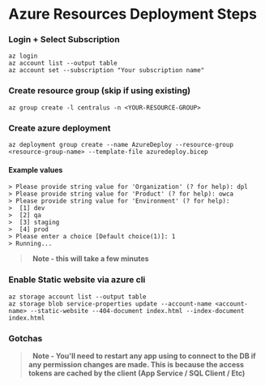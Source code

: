 # Azure Resources Deployment Steps

### Login + Select Subscription
```
az login
az account list --output table
az account set --subscription "Your subscription name"
```


### Create resource group (skip if using existing)
```
az group create -l centralus -n <YOUR-RESOURCE-GROUP>
```
 

### Create azure deployment
```
az deployment group create --name AzureDeploy --resource-group <resource-group-name> --template-file azuredeploy.bicep
```


#### Example values

```
> Please provide string value for 'Organization' (? for help): dpl
> Please provide string value for 'Product' (? for help): owca
> Please provide string value for 'Environment' (? for help): 
>  [1] dev
>  [2] qa
>  [3] staging
>  [4] prod
> Please enter a choice [Default choice(1)]: 1
> Running... 
```

> &nbsp;
> **Note - this will take a few minutes**
> &nbsp;


### Enable Static website via azure cli
```
az storage account list --output table
az storage blob service-properties update --account-name <account-name> --static-website --404-document index.html --index-document index.html
```


### Gotchas

> &nbsp;
> **Note - You'll need to restart any app using to connect to the DB if any permission changes are made. This is because the access tokens are cached by the client (App Service / SQL Client / Etc)**
> &nbsp;


